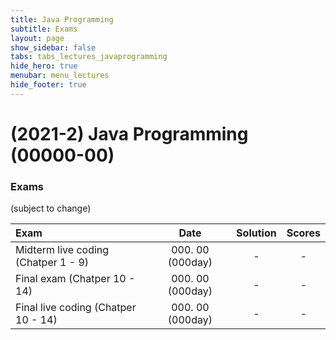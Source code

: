 ```yaml
---
title: Java Programming
subtitle: Exams
layout: page
show_sidebar: false
tabs: tabs_lectures_javaprogramming
hide_hero: true
menubar: menu_lectures
hide_footer: true
---
```


# (2021-2) Java Programming (00000-00)

### Exams

(subject to change)

| Exam | Date | Solution | Scores |
|:---|:---:|:---:|:---:|
| Midterm live coding (Chatper 1 - 9) | 000. 00 (000day) | - | - |
| Final exam (Chatper 10 - 14) | 000. 00 (000day) | - | - |
| Final live coding (Chatper 10 - 14) | 000. 00 (000day) | - | - |